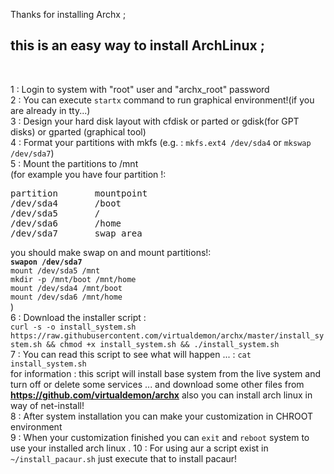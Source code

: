 Thanks for installing Archx ;<br/>

<h2>this is an easy way to install ArchLinux ;</h2><br/>

1 : Login to system with "root" user and "archx_root" password <br/>
2 : You can execute `startx` command to run graphical environment!(if you are already in tty...) <br/>
3 : Design your hard disk layout with cfdisk or parted or gdisk(for GPT disks) or gparted (graphical tool)<br/> 
4 : Format your partitions with mkfs (e.g. : `mkfs.ext4 /dev/sda4` or `mkswap /dev/sda7`) <br/>
5 : Mount the partitions to /mnt<br/> 
(for example you have four partition !:<br/>
<pre>
partition       mountpoint
/dev/sda4       /boot
/dev/sda5       /
/dev/sda6       /home
/dev/sda7       swap area
</pre>
you should make swap on and mount partitions!:<br/>
<b>`swapon /dev/sda7`</b><br/>
`mount /dev/sda5 /mnt`<br/>
`mkdir -p /mnt/boot /mnt/home`<br/>
`mount /dev/sda4 /mnt/boot`<br/>
`mount /dev/sda6 /mnt/home`<br/>
)<br/>
6 : Download the installer script :<br/> 
`curl -s -o install_system.sh https://raw.githubusercontent.com/virtualdemon/archx/master/install_system.sh && chmod +x install_system.sh && ./install_system.sh`
<br/> 
7 : You can read this script to see what will happen ... : `cat install_system.sh`<br/>
for information : this script will install base system from the live system and turn off or delete some services ... and download some other files from <b>https://github.com/virtualdemon/archx</b> also you can install arch linux in way of net-install! <br/>
8 : After system installation you can make your customization in CHROOT environment <br/>
9 : When your customization finished you can `exit` and `reboot` system to use your installed arch linux .
10 : For using aur a script exist in `~/install_pacaur.sh` just execute that to install pacaur!

